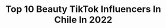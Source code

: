 ---
title: Top 10 Beauty TikTok Influencers In Chile In 2022
description: >-
  Find top beauty TikTok influencers in Chile in 2022. Most popular hashtags: #chile #parati #fyp #foryou.
platform: TikTok
hits: 10
text_top: Discover the best TikTok accounts on inBeat.
text_bottom: inBeat has 10 TikTok influencers like this in Chile for you to work with.
profiles:
  - username: "amvillanuevao"
    fullname: >-
      Ana María Villanueva
    bio: >-
      Sub-34 aburrida en cuarentena. El día va entre #teletrabajo, #tips, #diy y #Moño
    location: "Chile"
    followers: 2725
    engagement: 514
    commentsToLikes: 0.108522
    id: ckbex4moyh9c90j23m717nhx8
    verified: false
    hashtags: "#puq, #chile, #xyzbca, #petcheck"
  - username: "el.chequeteto"
    fullname: >-
      el.chequeteto
    bio: >-
      Espero poder sacarles aún que sea una sonrisa 💕🌚💕 📸Ig: el.chequeteto
    location: "Chile"
    followers: 47700
    engagement: 1535
    commentsToLikes: 0.039959
    id: ckahu9d42hlqh0i78bcpjw23u
    verified: false
    hashtags: "#fome, #anime, #comedia, #fyp"
  - username: "hotuititeao"
    fullname: >-
      Rapa Nui
    bio: >-
      From Rapa Nui 🗿 Preguntas al Instagram
    location: "Chile"
    followers: 25900
    engagement: 765
    commentsToLikes: 0.025885
    id: ckdbnwp27au570j23wmqbc8k2
    verified: false
    hashtags: "#anakena, #playa, #foryoupage, #amor"
  - username: ".camilapaz"
    fullname: >-
      Camila Paz
    bio: >-
      🏋️‍♀️🌎✈️
    location: "Chile"
    followers: 14600
    engagement: 768
    commentsToLikes: 0.023026
    id: ckcjk35oydpsg0j231t8tqata
    verified: false
    hashtags: "#parati, #haircut, #dancers, #humor"
  - username: "juliafernandescl"
    fullname: >-
      julia fernandes
    bio: >-
      Brazuka
    location: "Chile"
    followers: 74500
    engagement: 793
    commentsToLikes: 0.007022
    id: ckbez49dxk5iy0j2360qp4jm0
    verified: false
    hashtags: "#tiktokchallenge, #crazy, #friends, #love"
  - username: "minkiah"
    fullname: >-
      Steffi Teppola
    bio: >-
      stan mamamoo CL | FIN 💙
    location: "Chile"
    followers: 23500
    engagement: 1565
    commentsToLikes: 0.008503
    id: ck9tubz5el3800j78hccl23ic
    verified: false
    hashtags: "#idol, #foru, #kard, #fyp"
  - username: "soynusa"
    fullname: >-
      Orlando nuñez
    bio: >-
      Educador Internacional, experto en color y marketing para ESTILISTAS Mi página
    location: "Chile"
    followers: 54700
    engagement: 850
    commentsToLikes: 0.032542
    id: ckcoj9d6r4k1y0j236vl38oqe
    verified: false
    hashtags: "#cabello, #pelo, #hair, #genereacion"
  - username: "mitsukicristy"
    fullname: >-
      Mochii
    bio: >-
      Orgullosa de ser como soy una otaku dibujante y fujoshi 🎤🎨🎧🎵
    location: "Chile"
    followers: 5802
    engagement: 1868
    commentsToLikes: 0.018359
    id: ckc370y3uvxo20j23h87oamw0
    verified: false
    hashtags: "#dee, #victoria, #heavy, #chess"
  - username: "leonarjaspe"
    fullname: >-
      Leonar Jaspe
    bio: >-
      🇻🇪🌴Venezolano🌴🇻🇪 Luces💡🎞️ camara 🎥📸 acción 🎬🎙️
    location: "Chile"
    followers: 18600
    engagement: 1007
    commentsToLikes: 0.065614
    id: ck901yd1xbyr70j78k90jda09
    verified: false
    hashtags: "#vi, #colombia, #mexico, #argentina"
  - username: "sa_karina_stevia"
    fullname: >-
      Karii
    bio: >-
      Chilenita 🇨🇱 Me gusta mucho bailar🙈 Y me encanta reír 🤣🤭 Insta : mamii.kari
    location: "Chile"
    followers: 13200
    engagement: 1220
    commentsToLikes: 0.039690
    id: ck900wmy1atit0j78x9r7tf37
    verified: false
    hashtags: "#crecerjuntos, #argentina, #xyzbca, #chile"
---